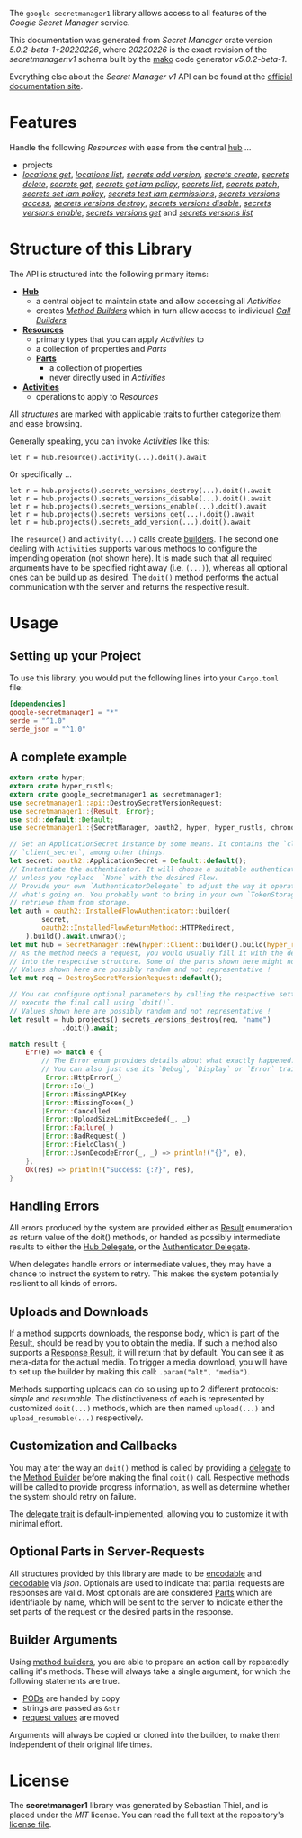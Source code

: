 <!---
DO NOT EDIT !
This file was generated automatically from 'src/generator/templates/api/README.md.mako'
DO NOT EDIT !
-->
The `google-secretmanager1` library allows access to all features of the *Google Secret Manager* service.

This documentation was generated from *Secret Manager* crate version *5.0.2-beta-1+20220226*, where *20220226* is the exact revision of the *secretmanager:v1* schema built by the [mako](http://www.makotemplates.org/) code generator *v5.0.2-beta-1*.

Everything else about the *Secret Manager* *v1* API can be found at the
[official documentation site](https://cloud.google.com/secret-manager/).
# Features

Handle the following *Resources* with ease from the central [hub](https://docs.rs/google-secretmanager1/5.0.2-beta-1+20220226/google_secretmanager1/SecretManager) ... 

* projects
 * [*locations get*](https://docs.rs/google-secretmanager1/5.0.2-beta-1+20220226/google_secretmanager1/api::ProjectLocationGetCall), [*locations list*](https://docs.rs/google-secretmanager1/5.0.2-beta-1+20220226/google_secretmanager1/api::ProjectLocationListCall), [*secrets add version*](https://docs.rs/google-secretmanager1/5.0.2-beta-1+20220226/google_secretmanager1/api::ProjectSecretAddVersionCall), [*secrets create*](https://docs.rs/google-secretmanager1/5.0.2-beta-1+20220226/google_secretmanager1/api::ProjectSecretCreateCall), [*secrets delete*](https://docs.rs/google-secretmanager1/5.0.2-beta-1+20220226/google_secretmanager1/api::ProjectSecretDeleteCall), [*secrets get*](https://docs.rs/google-secretmanager1/5.0.2-beta-1+20220226/google_secretmanager1/api::ProjectSecretGetCall), [*secrets get iam policy*](https://docs.rs/google-secretmanager1/5.0.2-beta-1+20220226/google_secretmanager1/api::ProjectSecretGetIamPolicyCall), [*secrets list*](https://docs.rs/google-secretmanager1/5.0.2-beta-1+20220226/google_secretmanager1/api::ProjectSecretListCall), [*secrets patch*](https://docs.rs/google-secretmanager1/5.0.2-beta-1+20220226/google_secretmanager1/api::ProjectSecretPatchCall), [*secrets set iam policy*](https://docs.rs/google-secretmanager1/5.0.2-beta-1+20220226/google_secretmanager1/api::ProjectSecretSetIamPolicyCall), [*secrets test iam permissions*](https://docs.rs/google-secretmanager1/5.0.2-beta-1+20220226/google_secretmanager1/api::ProjectSecretTestIamPermissionCall), [*secrets versions access*](https://docs.rs/google-secretmanager1/5.0.2-beta-1+20220226/google_secretmanager1/api::ProjectSecretVersionAccesCall), [*secrets versions destroy*](https://docs.rs/google-secretmanager1/5.0.2-beta-1+20220226/google_secretmanager1/api::ProjectSecretVersionDestroyCall), [*secrets versions disable*](https://docs.rs/google-secretmanager1/5.0.2-beta-1+20220226/google_secretmanager1/api::ProjectSecretVersionDisableCall), [*secrets versions enable*](https://docs.rs/google-secretmanager1/5.0.2-beta-1+20220226/google_secretmanager1/api::ProjectSecretVersionEnableCall), [*secrets versions get*](https://docs.rs/google-secretmanager1/5.0.2-beta-1+20220226/google_secretmanager1/api::ProjectSecretVersionGetCall) and [*secrets versions list*](https://docs.rs/google-secretmanager1/5.0.2-beta-1+20220226/google_secretmanager1/api::ProjectSecretVersionListCall)




# Structure of this Library

The API is structured into the following primary items:

* **[Hub](https://docs.rs/google-secretmanager1/5.0.2-beta-1+20220226/google_secretmanager1/SecretManager)**
    * a central object to maintain state and allow accessing all *Activities*
    * creates [*Method Builders*](https://docs.rs/google-secretmanager1/5.0.2-beta-1+20220226/google_secretmanager1/client::MethodsBuilder) which in turn
      allow access to individual [*Call Builders*](https://docs.rs/google-secretmanager1/5.0.2-beta-1+20220226/google_secretmanager1/client::CallBuilder)
* **[Resources](https://docs.rs/google-secretmanager1/5.0.2-beta-1+20220226/google_secretmanager1/client::Resource)**
    * primary types that you can apply *Activities* to
    * a collection of properties and *Parts*
    * **[Parts](https://docs.rs/google-secretmanager1/5.0.2-beta-1+20220226/google_secretmanager1/client::Part)**
        * a collection of properties
        * never directly used in *Activities*
* **[Activities](https://docs.rs/google-secretmanager1/5.0.2-beta-1+20220226/google_secretmanager1/client::CallBuilder)**
    * operations to apply to *Resources*

All *structures* are marked with applicable traits to further categorize them and ease browsing.

Generally speaking, you can invoke *Activities* like this:

```Rust,ignore
let r = hub.resource().activity(...).doit().await
```

Or specifically ...

```ignore
let r = hub.projects().secrets_versions_destroy(...).doit().await
let r = hub.projects().secrets_versions_disable(...).doit().await
let r = hub.projects().secrets_versions_enable(...).doit().await
let r = hub.projects().secrets_versions_get(...).doit().await
let r = hub.projects().secrets_add_version(...).doit().await
```

The `resource()` and `activity(...)` calls create [builders][builder-pattern]. The second one dealing with `Activities` 
supports various methods to configure the impending operation (not shown here). It is made such that all required arguments have to be 
specified right away (i.e. `(...)`), whereas all optional ones can be [build up][builder-pattern] as desired.
The `doit()` method performs the actual communication with the server and returns the respective result.

# Usage

## Setting up your Project

To use this library, you would put the following lines into your `Cargo.toml` file:

```toml
[dependencies]
google-secretmanager1 = "*"
serde = "^1.0"
serde_json = "^1.0"
```

## A complete example

```Rust
extern crate hyper;
extern crate hyper_rustls;
extern crate google_secretmanager1 as secretmanager1;
use secretmanager1::api::DestroySecretVersionRequest;
use secretmanager1::{Result, Error};
use std::default::Default;
use secretmanager1::{SecretManager, oauth2, hyper, hyper_rustls, chrono, FieldMask};

// Get an ApplicationSecret instance by some means. It contains the `client_id` and 
// `client_secret`, among other things.
let secret: oauth2::ApplicationSecret = Default::default();
// Instantiate the authenticator. It will choose a suitable authentication flow for you, 
// unless you replace  `None` with the desired Flow.
// Provide your own `AuthenticatorDelegate` to adjust the way it operates and get feedback about 
// what's going on. You probably want to bring in your own `TokenStorage` to persist tokens and
// retrieve them from storage.
let auth = oauth2::InstalledFlowAuthenticator::builder(
        secret,
        oauth2::InstalledFlowReturnMethod::HTTPRedirect,
    ).build().await.unwrap();
let mut hub = SecretManager::new(hyper::Client::builder().build(hyper_rustls::HttpsConnectorBuilder::new().with_native_roots().https_or_http().enable_http1().enable_http2().build()), auth);
// As the method needs a request, you would usually fill it with the desired information
// into the respective structure. Some of the parts shown here might not be applicable !
// Values shown here are possibly random and not representative !
let mut req = DestroySecretVersionRequest::default();

// You can configure optional parameters by calling the respective setters at will, and
// execute the final call using `doit()`.
// Values shown here are possibly random and not representative !
let result = hub.projects().secrets_versions_destroy(req, "name")
             .doit().await;

match result {
    Err(e) => match e {
        // The Error enum provides details about what exactly happened.
        // You can also just use its `Debug`, `Display` or `Error` traits
         Error::HttpError(_)
        |Error::Io(_)
        |Error::MissingAPIKey
        |Error::MissingToken(_)
        |Error::Cancelled
        |Error::UploadSizeLimitExceeded(_, _)
        |Error::Failure(_)
        |Error::BadRequest(_)
        |Error::FieldClash(_)
        |Error::JsonDecodeError(_, _) => println!("{}", e),
    },
    Ok(res) => println!("Success: {:?}", res),
}

```
## Handling Errors

All errors produced by the system are provided either as [Result](https://docs.rs/google-secretmanager1/5.0.2-beta-1+20220226/google_secretmanager1/client::Result) enumeration as return value of
the doit() methods, or handed as possibly intermediate results to either the 
[Hub Delegate](https://docs.rs/google-secretmanager1/5.0.2-beta-1+20220226/google_secretmanager1/client::Delegate), or the [Authenticator Delegate](https://docs.rs/yup-oauth2/*/yup_oauth2/trait.AuthenticatorDelegate.html).

When delegates handle errors or intermediate values, they may have a chance to instruct the system to retry. This 
makes the system potentially resilient to all kinds of errors.

## Uploads and Downloads
If a method supports downloads, the response body, which is part of the [Result](https://docs.rs/google-secretmanager1/5.0.2-beta-1+20220226/google_secretmanager1/client::Result), should be
read by you to obtain the media.
If such a method also supports a [Response Result](https://docs.rs/google-secretmanager1/5.0.2-beta-1+20220226/google_secretmanager1/client::ResponseResult), it will return that by default.
You can see it as meta-data for the actual media. To trigger a media download, you will have to set up the builder by making
this call: `.param("alt", "media")`.

Methods supporting uploads can do so using up to 2 different protocols: 
*simple* and *resumable*. The distinctiveness of each is represented by customized 
`doit(...)` methods, which are then named `upload(...)` and `upload_resumable(...)` respectively.

## Customization and Callbacks

You may alter the way an `doit()` method is called by providing a [delegate](https://docs.rs/google-secretmanager1/5.0.2-beta-1+20220226/google_secretmanager1/client::Delegate) to the 
[Method Builder](https://docs.rs/google-secretmanager1/5.0.2-beta-1+20220226/google_secretmanager1/client::CallBuilder) before making the final `doit()` call. 
Respective methods will be called to provide progress information, as well as determine whether the system should 
retry on failure.

The [delegate trait](https://docs.rs/google-secretmanager1/5.0.2-beta-1+20220226/google_secretmanager1/client::Delegate) is default-implemented, allowing you to customize it with minimal effort.

## Optional Parts in Server-Requests

All structures provided by this library are made to be [encodable](https://docs.rs/google-secretmanager1/5.0.2-beta-1+20220226/google_secretmanager1/client::RequestValue) and 
[decodable](https://docs.rs/google-secretmanager1/5.0.2-beta-1+20220226/google_secretmanager1/client::ResponseResult) via *json*. Optionals are used to indicate that partial requests are responses 
are valid.
Most optionals are are considered [Parts](https://docs.rs/google-secretmanager1/5.0.2-beta-1+20220226/google_secretmanager1/client::Part) which are identifiable by name, which will be sent to 
the server to indicate either the set parts of the request or the desired parts in the response.

## Builder Arguments

Using [method builders](https://docs.rs/google-secretmanager1/5.0.2-beta-1+20220226/google_secretmanager1/client::CallBuilder), you are able to prepare an action call by repeatedly calling it's methods.
These will always take a single argument, for which the following statements are true.

* [PODs][wiki-pod] are handed by copy
* strings are passed as `&str`
* [request values](https://docs.rs/google-secretmanager1/5.0.2-beta-1+20220226/google_secretmanager1/client::RequestValue) are moved

Arguments will always be copied or cloned into the builder, to make them independent of their original life times.

[wiki-pod]: http://en.wikipedia.org/wiki/Plain_old_data_structure
[builder-pattern]: http://en.wikipedia.org/wiki/Builder_pattern
[google-go-api]: https://github.com/google/google-api-go-client

# License
The **secretmanager1** library was generated by Sebastian Thiel, and is placed 
under the *MIT* license.
You can read the full text at the repository's [license file][repo-license].

[repo-license]: https://github.com/Byron/google-apis-rsblob/main/LICENSE.md

